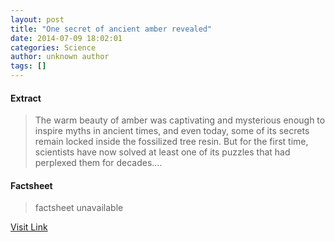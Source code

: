 ```yaml
---
layout: post
title: "One secret of ancient amber revealed"
date: 2014-07-09 18:02:01
categories: Science
author: unknown author
tags: []
---
```



#### Extract
>The warm beauty of amber was captivating and mysterious enough to inspire myths in ancient times, and even today, some of its secrets remain locked inside the fossilized tree resin. But for the first time, scientists have now solved at least one of its puzzles that had perplexed them for decades....

#### Factsheet
>factsheet unavailable

[Visit Link](http://feeds.sciencedaily.com/~r/sciencedaily/~3/fPejWgy-N6w/140709140201.htm)


